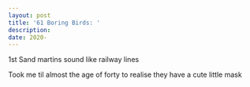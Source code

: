 ```yaml
---
layout: post
title: '61 Boring Birds: '
description:
date: 2020-
---
```


1st Sand martins sound like railway lines

Took me til almost the age of forty to realise they have a cute little mask
